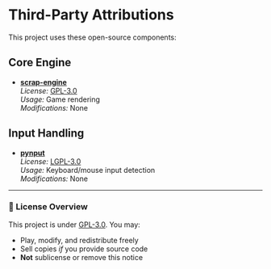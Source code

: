 # Third-Party Attributions
This project uses these open-source components:

## Core Engine
- **[scrap-engine](https://github.com/lxgr-linux/scrap_engine)**  
  *License:* [GPL-3.0](https://www.gnu.org/licenses/gpl-3.0)  
  *Usage:* Game rendering  
  *Modifications:* None  

## Input Handling
- **[pynput](https://github.com/moses-palmer/pynput)**  
  *License:* [LGPL-3.0](https://www.gnu.org/licenses/lgpl-3.0)  
  *Usage:* Keyboard/mouse input detection  
  *Modifications:* None  

---

### 📜 License Overview
This project is under [GPL-3.0](LICENSE). You may:
- Play, modify, and redistribute freely  
- Sell copies *if* you provide source code  
- **Not** sublicense or remove this notice
